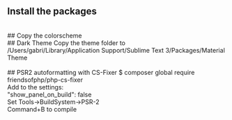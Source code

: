 ## Install the packages
<br>
## Copy the colorscheme
<br>
## Dark Theme
Copy the theme folder to <br>
/Users/gabri/Library/Application Support/Sublime Text 3/Packages/Material Theme
<br>
<br>
## PSR2 autoformatting with CS-Fixer
$ composer global require friendsofphp/php-cs-fixer<br>
Add to the settings:<br>
"show_panel_on_build": false<br>
Set Tools->BuildSystem->PSR-2<br>
Command+B to compile<br><br>




